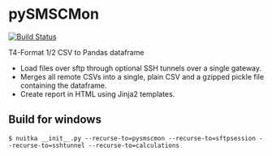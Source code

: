 # pySMSCMon

[![Build Status](https://travis-ci.org/fernandezcuesta/pySMSCMon.svg?branch=master)](https://travis-ci.org/fernandezcuesta/pySMSCMon)

T4-Format 1/2 CSV to Pandas dataframe

- Load files over sftp through optional SSH tunnels over a single gateway.
- Merges all remote CSVs into a single, plain CSV and a gzipped pickle file
containing the dataframe.
- Create report in HTML using Jinja2 templates.


## Build for windows

    $ nuitka __init__.py --recurse-to=pysmscmon --recurse-to=sftpsession --recurse-to=sshtunnel --recurse-to=calculations